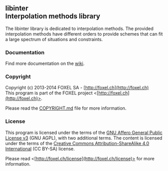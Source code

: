 

## libinter<br/>Interpolation methods library

The libinter library is dedicated to interpolation methods. The provided interpolation methods have different orders to provide schemes that can fit a large spectrum of situations and constraints.

### Documentation

Find more documentation on the [wiki](https://github.com/FoxelSA/libinter/wiki).


### Copyright

Copyright (c) 2013-2014 FOXEL SA - [http://foxel.ch](http://foxel.ch)<br />
This program is part of the FOXEL project <[http://foxel.ch](http://foxel.ch)>.

Please read the [COPYRIGHT.md](COPYRIGHT.md) file for more information.


### License

This program is licensed under the terms of the
[GNU Affero General Public License v3](http://www.gnu.org/licenses/agpl.html)
(GNU AGPL), with two additional terms. The content is licensed under the terms
of the
[Creative Commons Attribution-ShareAlike 4.0 International](http://creativecommons.org/licenses/by-sa/4.0/)
(CC BY-SA) license.

Please read <[http://foxel.ch/license](http://foxel.ch/license)> for more
information.

